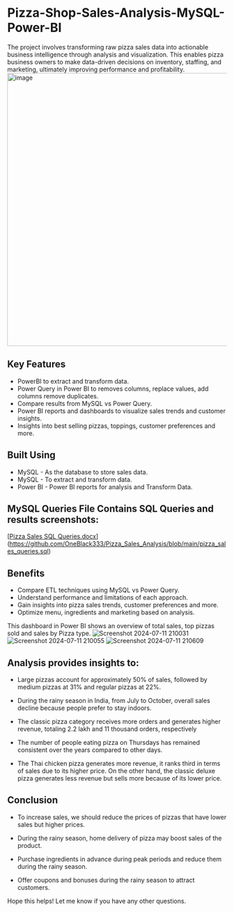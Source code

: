 # Pizza-Shop-Sales-Analysis-MySQL-Power-BI
The project involves transforming raw pizza sales data into actionable business intelligence through analysis and visualization. This enables pizza business owners to make data-driven decisions on inventory, staffing, and marketing, ultimately improving performance and profitability.
<img width="625" alt="image" src="https://github.com/user-attachments/assets/22f90bbc-5918-4335-98de-a10e60f67fac">



## Key Features
- PowerBI to extract and transform data.
- Power Query in Power BI to removes columns, replace values, add columns remove duplicates.
- Compare results from MySQL vs Power Query.
- Power BI reports and dashboards to visualize sales trends and customer insights.
- Insights into best selling pizzas, toppings, customer preferences and more.

## Built Using
- MySQL - As the database to store sales data.
- MySQL - To extract and transform data.
- Power BI -  Power BI reports for analysis and Transform Data.

## MySQL Queries File Contains SQL Queries and results screenshots:
[[Pizza Sales SQL Queries.docx](https://github.com/DataVizExpert-Sham/Pizza-Shop-Sales-Analysis-SQL-Power-BI/files/14177623/Pizza.Sales.SQL.Queries.docx)](https://github.com/OneBlack333/Pizza_Sales_Analysis/blob/main/pizza_sales_queries.sql)

## Benefits
- Compare ETL techniques using MySQL vs Power Query.
- Understand performance and limitations of each approach.
- Gain insights into pizza sales trends, customer preferences and more.
- Optimize menu, ingredients and marketing based on analysis.

This dashboard in Power BI shows an overview of total sales, top pizzas sold and sales by Pizza type.
![Screenshot 2024-07-11 210031](https://github.com/user-attachments/assets/c911dd61-825d-47f0-97d6-b9dc5d1ad3dd)
![Screenshot 2024-07-11 210055](https://github.com/user-attachments/assets/a341b4c8-086c-4571-a940-4d492ee60111)
![Screenshot 2024-07-11 210609](https://github.com/user-attachments/assets/0d1bcb8c-5572-4f22-97d2-f23591dae214)



## Analysis provides insights to:
- Large pizzas account for approximately 50% of sales, followed by medium pizzas at 31% and regular pizzas at 22%.

- During the rainy season in India, from July to October, overall sales decline because people prefer to stay indoors.

- The classic pizza category receives more orders and generates higher revenue, totaling 2.2 lakh and 11 thousand orders, respectively

- The number of people eating pizza on Thursdays has remained consistent over the years compared to other days.

- The Thai chicken pizza generates more revenue, it ranks third in terms of sales due to its higher price. On the other hand, the classic deluxe pizza generates less revenue but sells more because of its lower price.


## Conclusion
- To increase sales, we should reduce the prices of pizzas that have lower sales but higher prices.

- During the rainy season, home delivery of pizza may boost sales of the product.

- Purchase ingredients in advance during peak periods and reduce them during the rainy season.

- Offer coupons and bonuses during the rainy season to attract customers.




Hope this helps! Let me know if you have any other questions.
